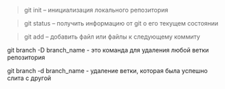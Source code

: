 > git init – инициализация локального репозитория

> git status – получить информацию от git о его текущем состоянии

> git add – добавить файл или файлы к следующему коммиту

git branch -D branch_name - это команда для удаления любой ветки репозитория 

git branch -d branch_name - удаление ветки, которая была успешно слита с другой